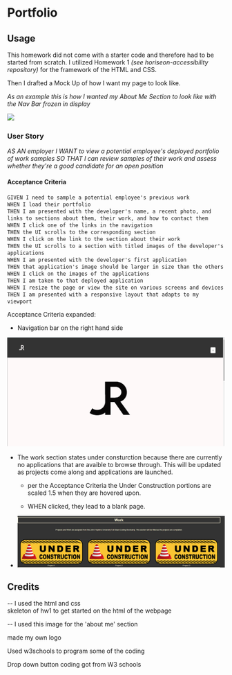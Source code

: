 <h1>Portfolio</h1>

## Usage

This homework did not come with a starter code and therefore had to be started from scratch. I utilized Homework 1 <i>(see horiseon-accessibility repository)</i> for the framework of the HTML and CSS.

Then I drafted a Mock Up of how I want my page to look like. 

 *As an example this is how I wanted my About Me Section to look like with the Nav Bar  frozen in display*

![](C:\Users\c15jd\Desktop\bootcamp\homework\homework2\images\mockup-aboutme.png)

### User Story

*AS AN employer
I WANT to view a potential employee's deployed portfolio of work samples
SO THAT I can review samples of their work and assess whether they're a good candidate for an open position*

#### Acceptance Criteria

```
GIVEN I need to sample a potential employee's previous work
WHEN I load their portfolio
THEN I am presented with the developer's name, a recent photo, and links to sections about them, their work, and how to contact them
WHEN I click one of the links in the navigation
THEN the UI scrolls to the corresponding section
WHEN I click on the link to the section about their work
THEN the UI scrolls to a section with titled images of the developer's applications
WHEN I am presented with the developer's first application
THEN that application's image should be larger in size than the others
WHEN I click on the images of the applications
THEN I am taken to that deployed application
WHEN I resize the page or view the site on various screens and devices
THEN I am presented with a responsive layout that adapts to my viewport
```

Acceptance Criteria expanded:

- Navigation bar on the right hand side

![](.\images\Home-screen.PNG)

- The work section states under consturction because there are currently no applications that are avaible to browse through. This will be updated as projects come along and applications are launched.  
  
  - per the Acceptance Criteria the Under Construction portions are scaled 1.5 when they are hovered upon. 
  
  - WHEN clicked, they lead to a blank page.

- ![](.\images\work-section.PNG)

## Credits

-- I used the html and css skeleton of hw1 to get started on the html of the webpage

-- I used this image for the 'about me' section

made my own logo

Used w3schools to program some of the coding

Drop down button coding got from W3 schools